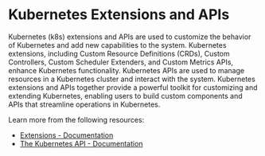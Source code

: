 # Kubernetes Extensions and APIs

Kubernetes (k8s) extensions and APIs are used to customize the behavior of Kubernetes and add new capabilities to the system. Kubernetes extensions, including Custom Resource Definitions (CRDs), Custom Controllers, Custom Scheduler Extenders, and Custom Metrics APIs, enhance Kubernetes functionality. Kubernetes APIs are used to manage resources in a Kubernetes cluster and interact with the system. Kubernetes extensions and APIs together provide a powerful toolkit for customizing and extending Kubernetes, enabling users to build custom components and APIs that streamline operations in Kubernetes.

Learn more from the following resources:

- [Extensions - Documentation](https://kubernetes.io/docs/concepts/extend-kubernetes/#extensions)
- [The Kubernetes API - Documentation](https://kubernetes.io/docs/concepts/overview/kubernetes-api/)
